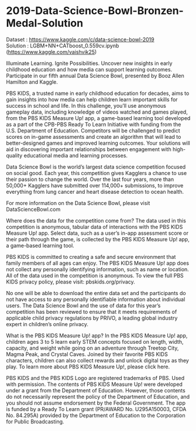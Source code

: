 # 2019-Data-Science-Bowl-Bronzen-Medal-Solution<br>
Dataset : https://www.kaggle.com/c/data-science-bowl-2019<br>
Solution : LGBM+NN+CATboost_0.559cv.ipynb (https://www.kaggle.com/vaishvik25)

Illuminate Learning. Ignite Possibilities.
Uncover new insights in early childhood education and how media can support learning outcomes. Participate in our fifth annual Data Science Bowl, presented by Booz Allen Hamilton and Kaggle.

PBS KIDS, a trusted name in early childhood education for decades, aims to gain insights into how media can help children learn important skills for success in school and life. In this challenge, you’ll use anonymous gameplay data, including knowledge of videos watched and games played, from the PBS KIDS Measure Up! app, a game-based learning tool developed as a part of the CPB-PBS Ready To Learn Initiative with funding from the U.S. Department of Education. Competitors will be challenged to predict scores on in-game assessments and create an algorithm that will lead to better-designed games and improved learning outcomes. Your solutions will aid in discovering important relationships between engagement with high-quality educational media and learning processes.

Data Science Bowl is the world’s largest data science competition focused on social good. Each year, this competition gives Kagglers a chance to use their passion to change the world. Over the last four years, more than 50,000+ Kagglers have submitted over 114,000+ submissions, to improve everything from lung cancer and heart disease detection to ocean health.

For more information on the Data Science Bowl, please visit DataScienceBowl.com

Where does the data for the competition come from?
The data used in this competition is anonymous, tabular data of interactions with the PBS KIDS Measure Up! app. Select data, such as a user’s in-app assessment score or their path through the game, is collected by the PBS KIDS Measure Up! app, a game-based learning tool.

PBS KIDS is committed to creating a safe and secure environment that family members of all ages can enjoy. The PBS KIDS Measure Up! app does not collect any personally identifying information, such as name or location. All of the data used in the competition is anonymous. To view the full PBS KIDS privacy policy, please visit: pbskids.org/privacy.

No one will be able to download the entire data set and the participants do not have access to any personally identifiable information about individual users. The Data Science Bowl and the use of data for this year’s competition has been reviewed to ensure that it meets requirements of applicable child privacy regulations by PRIVO, a leading global industry expert in children’s online privacy.

What is the PBS KIDS Measure Up! app?
In the PBS KIDS Measure Up! app, children ages 3 to 5 learn early STEM concepts focused on length, width, capacity, and weight while going on an adventure through Treetop City, Magma Peak, and Crystal Caves. Joined by their favorite PBS KIDS characters, children can also collect rewards and unlock digital toys as they play. To learn more about PBS KIDS Measure Up!, please click here.

PBS KIDS and the PBS KIDS Logo are registered trademarks of PBS. Used with permission. The contents of PBS KIDS Measure Up! were developed under a grant from the Department of Education. However, those contents do not necessarily represent the policy of the Department of Education, and you should not assume endorsement by the Federal Government. The app is funded by a Ready To Learn grant (PR/AWARD No. U295A150003, CFDA No. 84.295A) provided by the Department of Education to the Corporation for Public Broadcasting.
